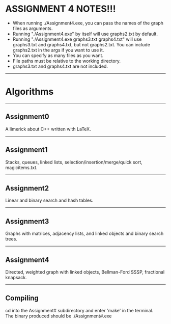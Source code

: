 # ASSIGNMENT 4 NOTES!!!
* When running ./Assignment4.exe, you can pass the names of the graph files as arguments.  
* Running "./Assignment4.exe" by itself will use graphs2.txt by default.  
* Running "./Assignment4.exe graphs3.txt graphs4.txt" will use graphs3.txt and graphs4.txt,
but not graphs2.txt. You can include graphs2.txt in the args if you want to use it.  
* You can specify as many files as you want.  
* File paths must be relative to the working directory.  
* graphs3.txt and graphs4.txt are not included.
___
# Algorithms
___
## Assignment0
A limerick about C++ written with LaTeX.
___
## Assignment1
Stacks, queues, linked lists, selection/insertion/merge/quick sort, magicitems.txt.
___
## Assignment2
Linear and binary search and hash tables.
___
## Assignment3
Graphs with matrices, adjacency lists, and linked objects and binary search trees.
___
## Assignment4
Directed, weighted graph with linked objects, Bellman-Ford SSSP, fractional knapsack.
___
## Compiling
cd into the Assignment# subdirectory and enter 'make' in the terminal.  
The binary produced should be ./Assignment#.exe